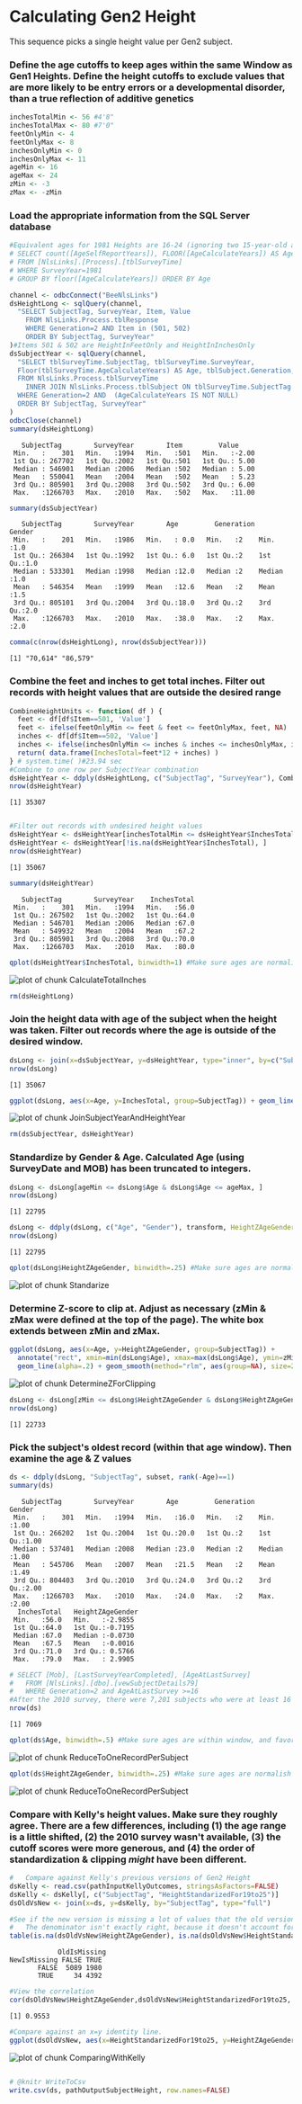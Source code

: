 # Calculating Gen2 Height
This sequence picks a single height value per Gen2 subject.







### Define the age cutoffs to keep ages within the same Window as Gen1 Heights.  Define the height cutoffs to exclude values that are more likely to be entry errors or a developmental disorder, than a true reflection of additive genetics

```r
inchesTotalMin <- 56 #4'8"
inchesTotalMax <- 80 #7'0"
feetOnlyMin <- 4
feetOnlyMax <- 8
inchesOnlyMin <- 0
inchesOnlyMax <- 11
ageMin <- 16
ageMax <- 24
zMin <- -3
zMax <- -zMin 
```


### Load the appropriate information from the SQL Server database

```r
#Equivalent ages for 1981 Heights are 16-24 (ignoring two 15-year-old and 1 26-year-old)
# SELECT count([AgeSelfReportYears]), FLOOR([AgeCalculateYears]) AS Age
# FROM [NlsLinks].[Process].[tblSurveyTime]
# WHERE SurveyYear=1981
# GROUP BY floor([AgeCalculateYears]) ORDER BY Age

channel <- odbcConnect("BeeNlsLinks")
dsHeightLong <- sqlQuery(channel, 
  "SELECT SubjectTag, SurveyYear, Item, Value
    FROM NlsLinks.Process.tblResponse
    WHERE Generation=2 AND Item in (501, 502) 
    ORDER BY SubjectTag, SurveyYear" 
)#Items 501 & 502 are HeightInFeetOnly and HeightInInchesOnly
dsSubjectYear <- sqlQuery(channel, 
  "SELECT tblSurveyTime.SubjectTag, tblSurveyTime.SurveyYear, 
  Floor(tblSurveyTime.AgeCalculateYears) AS Age, tblSubject.Generation, tblSubject.Gender
  FROM NlsLinks.Process.tblSurveyTime 
    INNER JOIN NlsLinks.Process.tblSubject ON tblSurveyTime.SubjectTag = tblSubject.SubjectTag
  WHERE Generation=2 AND  (AgeCalculateYears IS NOT NULL)
  ORDER BY SubjectTag, SurveyYear"
)
odbcClose(channel)
summary(dsHeightLong)
```

```
   SubjectTag        SurveyYear        Item         Value      
 Min.   :    301   Min.   :1994   Min.   :501   Min.   :-2.00  
 1st Qu.: 267702   1st Qu.:2002   1st Qu.:501   1st Qu.: 5.00  
 Median : 546901   Median :2006   Median :502   Median : 5.00  
 Mean   : 550041   Mean   :2004   Mean   :502   Mean   : 5.23  
 3rd Qu.: 805901   3rd Qu.:2008   3rd Qu.:502   3rd Qu.: 6.00  
 Max.   :1266703   Max.   :2010   Max.   :502   Max.   :11.00  
```

```r
summary(dsSubjectYear)
```

```
   SubjectTag        SurveyYear        Age         Generation     Gender   
 Min.   :    201   Min.   :1986   Min.   : 0.0   Min.   :2    Min.   :1.0  
 1st Qu.: 266304   1st Qu.:1992   1st Qu.: 6.0   1st Qu.:2    1st Qu.:1.0  
 Median : 533301   Median :1998   Median :12.0   Median :2    Median :1.0  
 Mean   : 546354   Mean   :1999   Mean   :12.6   Mean   :2    Mean   :1.5  
 3rd Qu.: 805101   3rd Qu.:2004   3rd Qu.:18.0   3rd Qu.:2    3rd Qu.:2.0  
 Max.   :1266703   Max.   :2010   Max.   :38.0   Max.   :2    Max.   :2.0  
```

```r
comma(c(nrow(dsHeightLong), nrow(dsSubjectYear)))
```

```
[1] "70,614" "86,579"
```


### Combine the feet and inches to get total inches.  Filter out records with height values that are outside the desired range

```r
CombineHeightUnits <- function( df ) {
  feet <- df[df$Item==501, 'Value']
  feet <- ifelse(feetOnlyMin <= feet & feet <= feetOnlyMax, feet, NA)  
  inches <- df[df$Item==502, 'Value']
  inches <- ifelse(inchesOnlyMin <= inches & inches <= inchesOnlyMax, inches, NA)
  return( data.frame(InchesTotal=feet*12 + inches) )
} # system.time( )#23.94 sec
#Combine to one row per SubjectYear combination
dsHeightYear <- ddply(dsHeightLong, c("SubjectTag", "SurveyYear"), CombineHeightUnits)
nrow(dsHeightYear)
```

```
[1] 35307
```

```r

#Filter out records with undesired height values
dsHeightYear <- dsHeightYear[inchesTotalMin <= dsHeightYear$InchesTotal & dsHeightYear$InchesTotal <= inchesTotalMax, ]
dsHeightYear <- dsHeightYear[!is.na(dsHeightYear$InchesTotal), ]
nrow(dsHeightYear)
```

```
[1] 35067
```

```r
summary(dsHeightYear)
```

```
   SubjectTag        SurveyYear    InchesTotal  
 Min.   :    301   Min.   :1994   Min.   :56.0  
 1st Qu.: 267502   1st Qu.:2002   1st Qu.:64.0  
 Median : 546701   Median :2006   Median :67.0  
 Mean   : 549932   Mean   :2004   Mean   :67.2  
 3rd Qu.: 805901   3rd Qu.:2008   3rd Qu.:70.0  
 Max.   :1266703   Max.   :2010   Max.   :80.0  
```

```r
qplot(dsHeightYear$InchesTotal, binwidth=1) #Make sure ages are normalish with no extreme values.
```

![plot of chunk CalculateTotalInches](figure/CalculateTotalInches.png) 

```r
rm(dsHeightLong)
```


### Join the height data with age of the subject when the height was taken.  Filter out records where the age is outside of the desired window.

```r
dsLong <- join(x=dsSubjectYear, y=dsHeightYear, type="inner", by=c("SubjectTag", "SurveyYear"))
nrow(dsLong)
```

```
[1] 35067
```

```r
ggplot(dsLong, aes(x=Age, y=InchesTotal, group=SubjectTag)) + geom_line(alpha=.2) + geom_smooth(method="rlm", aes(group=NA), size=2)
```

![plot of chunk JoinSubjectYearAndHeightYear](figure/JoinSubjectYearAndHeightYear.png) 

```r
rm(dsSubjectYear, dsHeightYear)
```

### Standardize by Gender & Age.  Calculated Age (using SurveyDate and MOB) has been truncated to integers.  

```r
dsLong <- dsLong[ageMin <= dsLong$Age & dsLong$Age <= ageMax, ]
nrow(dsLong)
```

```
[1] 22795
```

```r
dsLong <- ddply(dsLong, c("Age", "Gender"), transform, HeightZAgeGender=scale(InchesTotal))
nrow(dsLong)
```

```
[1] 22795
```

```r
qplot(dsLong$HeightZAgeGender, binwidth=.25) #Make sure ages are normalish with no extreme values.
```

![plot of chunk Standarize](figure/Standarize.png) 


### Determine Z-score to clip at.  Adjust as necessary (zMin & zMax were defined at the top of the page).  The white box extends between zMin and zMax.

```r
ggplot(dsLong, aes(x=Age, y=HeightZAgeGender, group=SubjectTag)) + 
  annotate("rect", xmin=min(dsLong$Age), xmax=max(dsLong$Age), ymin=zMin, ymax= zMax, fill="gray99") +
  geom_line(alpha=.2) + geom_smooth(method="rlm", aes(group=NA), size=2)
```

![plot of chunk DetermineZForClipping](figure/DetermineZForClipping.png) 

```r
dsLong <- dsLong[zMin <= dsLong$HeightZAgeGender & dsLong$HeightZAgeGender <= zMax, ]
nrow(dsLong)
```

```
[1] 22733
```


### Pick the subject's oldest record (within that age window).  Then examine the age & Z values

```r
ds <- ddply(dsLong, "SubjectTag", subset, rank(-Age)==1)
summary(ds)
```

```
   SubjectTag        SurveyYear        Age         Generation     Gender    
 Min.   :    301   Min.   :1994   Min.   :16.0   Min.   :2    Min.   :1.00  
 1st Qu.: 266202   1st Qu.:2004   1st Qu.:20.0   1st Qu.:2    1st Qu.:1.00  
 Median : 537401   Median :2008   Median :23.0   Median :2    Median :1.00  
 Mean   : 545706   Mean   :2007   Mean   :21.5   Mean   :2    Mean   :1.49  
 3rd Qu.: 804403   3rd Qu.:2010   3rd Qu.:24.0   3rd Qu.:2    3rd Qu.:2.00  
 Max.   :1266703   Max.   :2010   Max.   :24.0   Max.   :2    Max.   :2.00  
  InchesTotal   HeightZAgeGender 
 Min.   :56.0   Min.   :-2.9855  
 1st Qu.:64.0   1st Qu.:-0.7195  
 Median :67.0   Median :-0.0730  
 Mean   :67.5   Mean   :-0.0016  
 3rd Qu.:71.0   3rd Qu.: 0.5766  
 Max.   :79.0   Max.   : 2.9905  
```

```r
# SELECT [Mob], [LastSurveyYearCompleted], [AgeAtLastSurvey]
#   FROM [NlsLinks].[dbo].[vewSubjectDetails79]
#   WHERE Generation=2 and AgeAtLastSurvey >=16
#After the 2010 survey, there were 7,201 subjects who were at least 16 at the last survey.
nrow(ds) 
```

```
[1] 7069
```

```r
qplot(ds$Age, binwidth=.5) #Make sure ages are within window, and favoring older values
```

![plot of chunk ReduceToOneRecordPerSubject](figure/ReduceToOneRecordPerSubject1.png) 

```r
qplot(ds$HeightZAgeGender, binwidth=.25) #Make sure ages are normalish with no extreme values.
```

![plot of chunk ReduceToOneRecordPerSubject](figure/ReduceToOneRecordPerSubject2.png) 


### Compare with Kelly's height values.  Make sure they roughly agree. There are a few differences, including (1) the age range is a little shifted, (2) the 2010 survey wasn't available, (3) the cutoff scores were more generous, and (4) the order of standardization & clipping *might* have been different.

```r
#   Compare against Kelly's previous versions of Gen2 Height
dsKelly <- read.csv(pathInputKellyOutcomes, stringsAsFactors=FALSE)
dsKelly <- dsKelly[, c("SubjectTag", "HeightStandarizedFor19to25")]
dsOldVsNew <- join(x=ds, y=dsKelly, by="SubjectTag", type="full")

#See if the new version is missing a lot of values that the old version caught.
#   The denominator isn't exactly right, because it doesn't account for the 2010 values missing in the new version.
table(is.na(dsOldVsNew$HeightZAgeGender), is.na(dsOldVsNew$HeightStandarizedFor19to25), dnn=c("NewIsMissing", "OldIsMissing"))
```

```
            OldIsMissing
NewIsMissing FALSE TRUE
       FALSE  5089 1980
       TRUE     34 4392
```

```r
#View the correlation
cor(dsOldVsNew$HeightZAgeGender,dsOldVsNew$HeightStandarizedFor19to25, use="complete.obs")
```

```
[1] 0.9553
```

```r
#Compare against an x=y identity line.
ggplot(dsOldVsNew, aes(x=HeightStandarizedFor19to25, y=HeightZAgeGender)) + geom_point(shape=1) + geom_abline() + geom_smooth(method="loess")
```

![plot of chunk ComparingWithKelly](figure/ComparingWithKelly.png) 

```r

# @knitr WriteToCsv
write.csv(ds, pathOutputSubjectHeight, row.names=FALSE)
```

